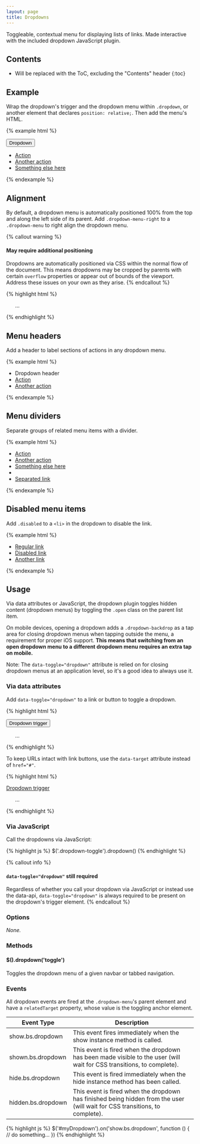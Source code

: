 ```yaml
---
layout: page
title: Dropdowns
---
```


Toggleable, contextual menu for displaying lists of links. Made interactive with the included dropdown JavaScript plugin.

## Contents

* Will be replaced with the ToC, excluding the "Contents" header
{:toc}

## Example

Wrap the dropdown's trigger and the dropdown menu within `.dropdown`, or another element that declares `position: relative;`. Then add the menu's HTML.

{% example html %}
<div class="dropdown">
  <button class="btn btn-secondary dropdown-toggle" type="button" id="dropdownMenu1" data-toggle="dropdown">
    Dropdown
  </button>
  <ul class="dropdown-menu" role="menu" aria-labelledby="dropdownMenu1">
    <li role="presentation">
      <a role="menuitem" tabindex="-1" href="#">Action</a>
    </li>
    <li role="presentation">
      <a role="menuitem" tabindex="-1" href="#">Another action</a>
    </li>
    <li role="presentation">
      <a role="menuitem" tabindex="-1" href="#">Something else here</a>
    </li>
  </ul>
</div>
{% endexample %}

## Alignment

By default, a dropdown menu is automatically positioned 100% from the top and along the left side of its parent. Add `.dropdown-menu-right` to a `.dropdown-menu` to right align the dropdown menu.

{% callout warning %}
#### May require additional positioning

Dropdowns are automatically positioned via CSS within the normal flow of the document. This means dropdowns may be cropped by parents with certain `overflow` properties or appear out of bounds of the viewport. Address these issues on your own as they arise.
{% endcallout %}

{% highlight html %}
<ul class="dropdown-menu dropdown-menu-right" role="menu" aria-labelledby="dLabel">
  ...
</ul>
{% endhighlight %}

## Menu headers

Add a header to label sections of actions in any dropdown menu.

{% example html %}
<ul class="dropdown-menu" role="menu">
  <li role="presentation" class="dropdown-header">Dropdown header</li>
  <li role="presentation">
    <a role="menuitem" tabindex="-1" href="#">Action</a>
  </li>
  <li role="presentation">
    <a role="menuitem" tabindex="-1" href="#">Another action</a>
  </li>
</ul>
{% endexample %}

## Menu dividers

Separate groups of related menu items with a divider.

{% example html %}
<ul class="dropdown-menu" role="menu">
  <li role="presentation">
    <a role="menuitem" tabindex="-1" href="#">Action</a>
  </li>
  <li role="presentation">
    <a role="menuitem" tabindex="-1" href="#">Another action</a>
  </li>
  <li role="presentation">
    <a role="menuitem" tabindex="-1" href="#">Something else here</a>
  </li>
  <li role="presentation" class="dropdown-divider"></li>
  <li role="presentation">
    <a role="menuitem" tabindex="-1" href="#">Separated link</a>
  </li>
</ul>
{% endexample %}

## Disabled menu items

Add `.disabled` to a `<li>` in the dropdown to disable the link.

{% example html %}
<ul class="dropdown-menu" role="menu">
  <li role="presentation">
    <a role="menuitem" tabindex="-1" href="#">Regular link</a>
  </li>
  <li role="presentation" class="disabled">
    <a role="menuitem" tabindex="-1" href="#">Disabled link</a>
  </li>
  <li role="presentation">
    <a role="menuitem" tabindex="-1" href="#">Another link</a>
  </li>
</ul>
{% endexample %}

## Usage

Via data attributes or JavaScript, the dropdown plugin toggles hidden content (dropdown menus) by toggling the `.open` class on the parent list item.

On mobile devices, opening a dropdown adds a `.dropdown-backdrop` as a tap area for closing dropdown menus when tapping outside the menu, a requirement for proper iOS support. **This means that switching from an open dropdown menu to a different dropdown menu requires an extra tap on mobile.**

Note: The `data-toggle="dropdown"` attribute is relied on for closing dropdown menus at an application level, so it's a good idea to always use it.

### Via data attributes

Add `data-toggle="dropdown"` to a link or button to toggle a dropdown.

{% highlight html %}
<div class="dropdown">
  <button id="dLabel" type="button" data-toggle="dropdown">
    Dropdown trigger
    <span class="caret"></span>
  </button>
  <ul class="dropdown-menu" role="menu" aria-labelledby="dLabel">
    ...
  </ul>
</div>
{% endhighlight %}

To keep URLs intact with link buttons, use the `data-target` attribute instead of `href="#"`.

{% highlight html %}
<div class="dropdown">
  <a id="dLabel" data-target="#" href="http://example.com" data-toggle="dropdown">
    Dropdown trigger
    <span class="caret"></span>
  </a>

  <ul class="dropdown-menu" role="menu" aria-labelledby="dLabel">
    ...
  </ul>
</div>
{% endhighlight %}

### Via JavaScript

Call the dropdowns via JavaScript:

{% highlight js %}
$('.dropdown-toggle').dropdown()
{% endhighlight %}

{% callout info %}
#### `data-toggle="dropdown"` still required

Regardless of whether you call your dropdown via JavaScript or instead use the data-api, `data-toggle="dropdown"` is always required to be present on the dropdown's trigger element.
{% endcallout %}

### Options

*None.*

### Methods

#### $().dropdown('toggle')

Toggles the dropdown menu of a given navbar or tabbed navigation.

### Events

All dropdown events are fired at the `.dropdown-menu`'s parent element and have a `relatedTarget` property, whose value is the toggling anchor element.

<div class="table-responsive">
  <table class="table table-bordered table-striped">
    <thead>
      <tr>
        <th style="width: 150px;">Event Type</th>
        <th>Description</th>
      </tr>
    </thead>
    <tbody>
      <tr>
        <td>show.bs.dropdown</td>
        <td>This event fires immediately when the show instance method is called.</td>
      </tr>
      <tr>
        <td>shown.bs.dropdown</td>
        <td>This event is fired when the dropdown has been made visible to the user (will wait for CSS transitions, to complete).</td>
      </tr>
      <tr>
        <td>hide.bs.dropdown</td>
        <td>This event is fired immediately when the hide instance method has been called.</td>
      </tr>
      <tr>
        <td>hidden.bs.dropdown</td>
        <td>This event is fired when the dropdown has finished being hidden from the user (will wait for CSS transitions, to complete).</td>
      </tr>
    </tbody>
  </table>
</div>

{% highlight js %}
$('#myDropdown').on('show.bs.dropdown', function () {
  // do something…
})
{% endhighlight %}
